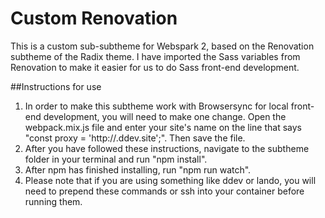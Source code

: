 # Custom Renovation

This is a custom sub-subtheme for Webspark 2, based on the Renovation subtheme of the Radix theme. I have imported the Sass variables from Renovation to make it easier for us to do Sass front-end development.

##Instructions for use
1. In order to make this subtheme work with Browsersync for local front-end development, you will need to make one change. Open the webpack.mix.js file and enter your site's name on the line that says "const proxy = 'http://<sitename>.ddev.site';". Then save the file. 
2. After you have followed these instructions, navigate to the subtheme folder in your terminal and run "npm install".
3. After npm has finished installing, run "npm run watch".
4. Please note that if you are using something like ddev or lando, you will need to prepend these commands or ssh into your container before running them.
